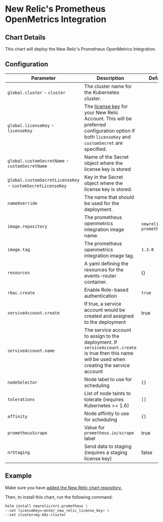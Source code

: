 # New Relic's Prometheus OpenMetrics Integration

## Chart Details

This chart will deploy the New Relic's Prometheus OpenMetrics Integration.

## Configuration

| Parameter                                                  | Description                                                                                                                                                                                                                           | Default                                |
|------------------------------------------------------------|---------------------------------------------------------------------------------------------------------------------------------------------------------------------------------------------------------------------------------------|----------------------------------------|
| `global.cluster` - `cluster`                               | The cluster name for the Kubernetes cluster.                                                                                                                                                                                          |                                        |
| `global.licenseKey` - `licenseKey`                         | The [license key](https://docs.newrelic.com/docs/accounts/install-new-relic/account-setup/license-key) for your New Relic Account. This will be preferred configuration option if both `licenseKey` and `customSecret` are specified. |                                        |
| `global.customSecretName` - `customSecretName`             | Name of the Secret object where the license key is stored                                                                                                                                                                             |                                        |
| `global.customSecretLicenseKey` - `customSecretLicenseKey` | Key in the Secret object where the license key is stored.                                                                                                                                                                             |                                        |
| `nameOverride`                                             | The name that should be used for the deployment.                                                                                                                                                                                      |                                        |
| `image.repository`                                         | The prometheus openmetrics integration image name.                                                                                                                                                                                    | `newrelic/nri-prometheus`              |
| `image.tag`                                                | The prometheus openmetrics integration image tag.                                                                                                                                                                                     | `1.3.0`                                |
| `resources`                                                | A yaml defining the resources for the events-router container.                                                                                                                                                                        | {}                                     |
| `rbac.create`                                              | Enable Role-based authentication                                                                                                                                                                                                      | `true`                                 |
| `serviveAccount.create`                                    | If true, a service account would be created and assigned to the deployment                                                                                                                                                            | true                                   |
| `serviveAccount.name`                                      | The service account to assign to the deployment. If `serviveAccount.create` is true then this name will be used when creating the service account                                                                                     |                                        |
| `nodeSelector`                                             | Node label to use for scheduling                                                                                                                                                                                                      | `{}`                                   |
| `tolerations`                                              | List of node taints to tolerate (requires Kubernetes >= 1.6)                                                                                                                                                                          | `[]`                                   |
| `affinity`                                                 | Node affinity to use for scheduling                                                                                                                                                                                                   | `{}`                                   |
| `prometheusScrape`                                         | Value for `prometheus.io/scrape` label                                                                                                                                                                                                | true                                   |
| `nrStaging`                                                | Send data to staging (requires a staging license key)                                                                                                                                                                                 | false                                  |

## Example


Make sure you have [added the New Relic chart repository.](../../README.md#installing-charts)

Then, to install this chart, run the following command:

```sh
helm install newrelic/nri-prometheus \
--set licenseKey=<enter_new_relic_license_key> \
--set cluster=my-k8s-cluster
```
